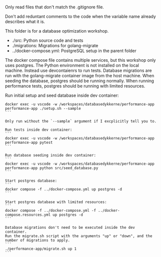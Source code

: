 Only read files that don't match the .gitignore file.

Don't add reduntant comments to the code when the variable name already describes what it is.

This folder is for a database optimization workshop.

- ./src: Python source code and tests
- ./migrations: Migrations for golang-migrate
- ../docker-compose.yml: PostgreSQL setup in the parent folder

The docker compose file contains multiple services, but this workshop only uses postgres.
The Python environment is not installed on the local machine.
Instead use devcontaienrs to run tests.
Database migrations are run with the golang-migrate container image from the host machine.
When seeding the database, postgres should be running normally.
When running performance tests, postgres should be running with limited resources.

Run initial setup and seed database inside dev container:
````
docker exec -u vscode -w /workspaces/databasedykkerne/performance-app performance-app ./setup.sh --sample
```

Only run without the `--sample` argument if I excplicitly tell you to.

Run tests inside dev container:
```
docker exec -u vscode -w /workspaces/databasedykkerne/performance-app performance-app pytest
```

Run database seeding inside dev container:
```
docker exec -u vscode -w /workspaces/databasedykkerne/performance-app performance-app python src/seed_database.py
```

Start postgres database:
```
docker compose -f ../docker-compose.yml up postgres -d
```

Start postgres database with limited resources:
```
docker compose -f ../docker-compose.yml -f ../docker-compose.resources.yml up postgres -d
```

Database migrations don't need to be executed inside the dev container.
Run the migrate.sh script with the arguments "up" or "down", and the number of migrations to apply.
```
./performance-app/migrate.sh up 1
```
